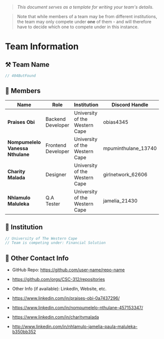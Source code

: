 > *This document serves as a template for writing your team's details.*

> Note that while members of a team may be from different institutions, the team may only compete under **one** of them - and will therefore have to decide which one to compete under in this instance.

# Team Information

## ⚒️ Team Name
``` c
// 404ButFound
```

## 👥 Members
| Name     | Role                | Institution           | Discord Handle | Email |
|----------|---------------------|-----------------------| -------------------|-------------|
| **Praises Obi**   | Backend Developer   | University of the Western Cape | obias4345 | <4323568@myuwc.ac.za> |
| **Nompumelelo Vanessa Nthulane**   | Frontend Developer  | University of the Western Cape | mpuminthulane_13740 | <4323787@myuwc.ac.za> |
| **Charity Malada**   | Designer            | University of the Western Cape | girlnetwork_62606 | <4358074@myuwc.ac.za> |
| **Nhlamulo Maluleka**   | Q.A Tester          | University of the Western Cape | jamelia_21430 | <4358074@myuwc.ac.za> |

## 🏫 Institution
``` c
// University of The Western Cape
// Team is competing under: Financial Solution
```

## 📧 Other Contact Info
- GitHub Repo: <https://github.com/user-name/repo-name>
- https://github.com/orgs/CSC-312/repositories
  
- Other Info (if available): LinkedIn, Website, etc.
- https://www.linkedin.com/in/praises-obi-0a7437296/
- https://www.linkedin.com/in/nompumelelo-nthulane-457153347/
- https://www.linkedin.com/in/charitymalada
- http://www.linkedin.com/in/nhlamulo-jamelia-paula-maluleka-b350bb352
